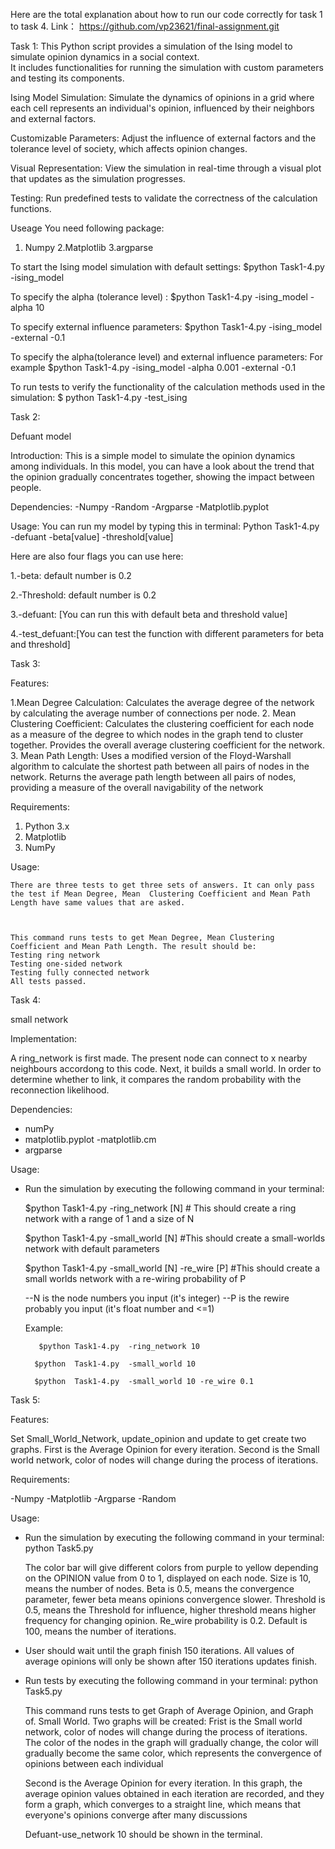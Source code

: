 Here are the total explanation about how to run our code correctly for task 1 to task 4.
Link： https://github.com/vp23621/final-assignment.git

Task 1:
This Python script provides a simulation of the Ising model to simulate opinion dynamics in a social context.  
It includes functionalities for running the simulation with custom parameters and testing its components.

Ising Model Simulation: Simulate the dynamics of opinions in a grid where each cell represents an individual's opinion, 
influenced by their neighbors and external factors.

Customizable Parameters: Adjust the influence of external factors and the tolerance level of society, which affects opinion changes.

Visual Representation: View the simulation in real-time through a visual plot that updates as the simulation progresses.

Testing: Run predefined tests to validate the correctness of the calculation functions.

Useage
You need following package:
1. Numpy
2.Matplotlib
3.argparse

To start the Ising model simulation with default settings: 
$python Task1-4.py -ising_model

 To specify the alpha (tolerance level) :
$python Task1-4.py -ising_model -alpha 10

To specify external influence parameters:
$python Task1-4.py -ising_model -external -0.1

To specify the alpha(tolerance level) and external influence parameters:
For example 
$python Task1-4.py -ising_model -alpha 0.001 -external -0.1

To run tests to verify the functionality of the calculation methods used in the simulation:
$ python Task1-4.py -test_ising








Task 2:

Defuant model

Introduction:
This is a simple model to simulate the opinion dynamics among individuals. In this model, you can have a look about the trend that the opinion gradually concentrates together, showing the impact between people.

Dependencies:
-Numpy
-Random
-Argparse
-Matplotlib.pyplot

Usage:
You can run my model by typing this in terminal:
Python Task1-4.py -defuant -beta[value] -threshold[value]

Here are also four flags you can use here:

1.-beta: default number is 0.2 

2.-Threshold: default number is 0.2

3.-defuant: [You can run this with default beta and threshold value]

4.-test_defuant:[You can test the function with different parameters for beta and threshold]








Task 3:

Features:

1.Mean Degree Calculation:
Calculates the average degree of the network by calculating the average number of connections per node.
2. Mean Clustering Coefficient:
Calculates the clustering coefficient for each node as a measure of the degree to which nodes in the graph tend to cluster together.
Provides the overall average clustering coefficient for the network.
3. Mean Path Length:
Uses a modified version of the Floyd-Warshall algorithm to calculate the shortest path between all pairs of nodes in the network.
Returns the average path length between all pairs of nodes, providing a measure of the overall navigability of the network

Requirements:

1. Python 3.x
2. Matplotlib
3. NumPy


Usage:

	
	There are three tests to get three sets of answers. It can only pass the test if Mean Degree, Mean 	Clustering Coefficient and Mean Path Length have same values that are asked.


	
	This command runs tests to get Mean Degree, Mean Clustering Coefficient and Mean Path Length. The result should be:
	Testing ring network
	Testing one-sided network
	Testing fully connected network
	All tests passed.









Task 4:

 small network

Implementation:

A ring_network is first made. The present node can connect to x nearby neighbours accordong to this code. Next, it builds a small world. In order to determine whether to link, it compares the random probability with the reconnection likelihood.


Dependencies:
- numPy
- matplotlib.pyplot
-matplotlib.cm
- argparse

Usage:
- Run the simulation by executing the following command in your terminal:

	$python Task1-4.py -ring_network [N]   	# This should create a ring network with a range of 1 and a size of N

	$python Task1-4.py -small_world [N]	 #This should create a small-worlds network with default parameters

 	$python Task1-4.py -small_world [N]  -re_wire [P]      #This should create a small worlds network with a re-wiring probability of P

	--N is the node numbers you input  (it's integer)
	--P is the rewire probably you input (it's float number and <=1)

	Example:

		 $python Task1-4.py  -ring_network 10

		$python  Task1-4.py  -small_world 10
  
		$python  Task1-4.py  -small_world 10 -re_wire 0.1









Task 5:	

Features:

Set Small_World_Network, update_opinion and update to get create two graphs.
	First is the Average Opinion for every iteration.
	Second is the Small world network, color of nodes will change during the process of iterations.

Requirements:

-Numpy
-Matplotlib
-Argparse
-Random

Usage:
 -  Run the simulation by executing the following command in your terminal:
    	python   Task5.py
	
	The color bar will give different colors from purple to yellow depending on the OPINION value from 0 to 1, 		displayed on each node.
	Size is 10, means the number of nodes.
	Beta is 0.5, means the convergence parameter, fewer beta means opinions convergence slower.
	Threshold is 0.5, means the Threshold for influence, higher threshold means higher frequency for changing 		opinion.
	Re_wire probability is 0.2.
	Default is 100, means the number of iterations.

 -  User should wait until the graph finish 150 iterations. All values of average opinions will only be shown after 150	    iterations updates finish. 
    
	
	


- Run tests by executing the following command in your terminal:
    python    Task5.py
	
	This command runs tests to get Graph of  Average Opinion, and Graph of. Small World. 
	Two graphs will be created:
	Frist is the Small world network, color of nodes will change during the process of iterations.
	The color of the nodes in the graph will gradually change, the color will gradually become the same color,
	which represents the convergence of opinions between each individual
		
	Second is the Average Opinion for every iteration.
	In this graph, the average opinion values obtained in each iteration are recorded, and they form a graph,
	which converges to a straight line, which means that everyone's opinions converge after many discussions


 	Defuant-use_network 10 should be shown in the terminal. 










